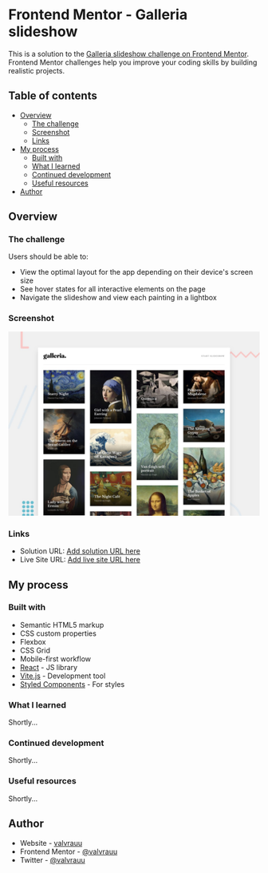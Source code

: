 # Frontend Mentor - Galleria slideshow

This is a solution to the [Galleria slideshow challenge on Frontend Mentor](https://www.frontendmentor.io/challenges/galleria-slideshow-site-tEA4pwsa6). Frontend Mentor challenges help you improve your coding skills by building realistic projects.

## Table of contents

- [Overview](#overview)
  - [The challenge](#the-challenge)
  - [Screenshot](#screenshot)
  - [Links](#links)
- [My process](#my-process)
  - [Built with](#built-with)
  - [What I learned](#what-i-learned)
  - [Continued development](#continued-development)
  - [Useful resources](#useful-resources)
- [Author](#author)

## Overview

### The challenge

Users should be able to:

- View the optimal layout for the app depending on their device's screen size
- See hover states for all interactive elements on the page
- Navigate the slideshow and view each painting in a lightbox

### Screenshot

![](./public/images/preview.jpg)

### Links

- Solution URL: [Add solution URL here](https://your-solution-url.com)
- Live Site URL: [Add live site URL here](https://your-live-site-url.com)

## My process

### Built with

- Semantic HTML5 markup
- CSS custom properties
- Flexbox
- CSS Grid
- Mobile-first workflow
- [React](https://reactjs.org/) - JS library
- [Vite.js](https://vitejs.dev/) - Development tool
- [Styled Components](https://styled-components.com/) - For styles

### What I learned

Shortly...

### Continued development

Shortly...

### Useful resources

Shortly...

## Author

- Website - [valvrauu](https://valvrauu.github.io/portfolio/)
- Frontend Mentor - [@valvrauu](https://www.frontendmentor.io/profile/valvrauu)
- Twitter - [@valvrauu](https://x.com/valvrauu)
